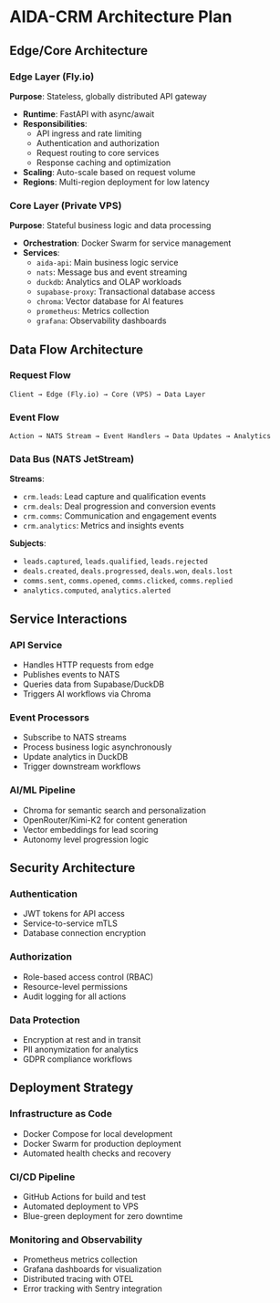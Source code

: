 # AIDA-CRM Architecture Plan

## Edge/Core Architecture

### Edge Layer (Fly.io)
**Purpose**: Stateless, globally distributed API gateway
- **Runtime**: FastAPI with async/await
- **Responsibilities**:
  - API ingress and rate limiting
  - Authentication and authorization
  - Request routing to core services
  - Response caching and optimization
- **Scaling**: Auto-scale based on request volume
- **Regions**: Multi-region deployment for low latency

### Core Layer (Private VPS)
**Purpose**: Stateful business logic and data processing
- **Orchestration**: Docker Swarm for service management
- **Services**:
  - `aida-api`: Main business logic service
  - `nats`: Message bus and event streaming
  - `duckdb`: Analytics and OLAP workloads
  - `supabase-proxy`: Transactional database access
  - `chroma`: Vector database for AI features
  - `prometheus`: Metrics collection
  - `grafana`: Observability dashboards

## Data Flow Architecture

### Request Flow
```
Client → Edge (Fly.io) → Core (VPS) → Data Layer
```

### Event Flow
```
Action → NATS Stream → Event Handlers → Data Updates → Analytics
```

### Data Bus (NATS JetStream)
**Streams**:
- `crm.leads`: Lead capture and qualification events
- `crm.deals`: Deal progression and conversion events
- `crm.comms`: Communication and engagement events
- `crm.analytics`: Metrics and insights events

**Subjects**:
- `leads.captured`, `leads.qualified`, `leads.rejected`
- `deals.created`, `deals.progressed`, `deals.won`, `deals.lost`
- `comms.sent`, `comms.opened`, `comms.clicked`, `comms.replied`
- `analytics.computed`, `analytics.alerted`

## Service Interactions

### API Service
- Handles HTTP requests from edge
- Publishes events to NATS
- Queries data from Supabase/DuckDB
- Triggers AI workflows via Chroma

### Event Processors
- Subscribe to NATS streams
- Process business logic asynchronously
- Update analytics in DuckDB
- Trigger downstream workflows

### AI/ML Pipeline
- Chroma for semantic search and personalization
- OpenRouter/Kimi-K2 for content generation
- Vector embeddings for lead scoring
- Autonomy level progression logic

## Security Architecture

### Authentication
- JWT tokens for API access
- Service-to-service mTLS
- Database connection encryption

### Authorization
- Role-based access control (RBAC)
- Resource-level permissions
- Audit logging for all actions

### Data Protection
- Encryption at rest and in transit
- PII anonymization for analytics
- GDPR compliance workflows

## Deployment Strategy

### Infrastructure as Code
- Docker Compose for local development
- Docker Swarm for production deployment
- Automated health checks and recovery

### CI/CD Pipeline
- GitHub Actions for build and test
- Automated deployment to VPS
- Blue-green deployment for zero downtime

### Monitoring and Observability
- Prometheus metrics collection
- Grafana dashboards for visualization
- Distributed tracing with OTEL
- Error tracking with Sentry integration